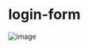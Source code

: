 # login-form

![image](https://github.com/elijahgummer/login-form/assets/96103526/82fe6849-1c2d-476e-900b-b7fd8fc18fcd)
